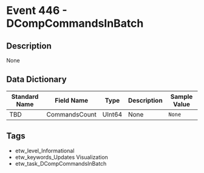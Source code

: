 # Event 446 - DCompCommandsInBatch

## Description
None

## Data Dictionary
|Standard Name|Field Name|Type|Description|Sample Value|
|---|---|---|---|---|
|TBD|CommandsCount|UInt64|None|`None`|

## Tags
* etw_level_Informational
* etw_keywords_Updates Visualization
* etw_task_DCompCommandsInBatch